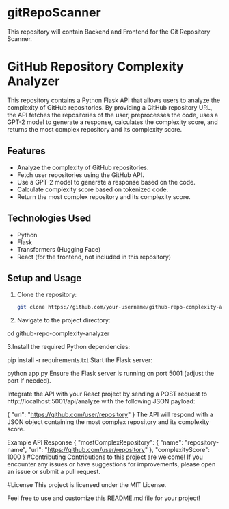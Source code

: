# gitRepoScanner
This repository will contain Backend and Frontend for the Git Repository Scanner.

# GitHub Repository Complexity Analyzer

This repository contains a Python Flask API that allows users to analyze the complexity of GitHub repositories. By providing a GitHub repository URL, the API fetches the repositories of the user, preprocesses the code, uses a GPT-2 model to generate a response, calculates the complexity score, and returns the most complex repository and its complexity score.

## Features

- Analyze the complexity of GitHub repositories.
- Fetch user repositories using the GitHub API.
- Use a GPT-2 model to generate a response based on the code.
- Calculate complexity score based on tokenized code.
- Return the most complex repository and its complexity score.

## Technologies Used

- Python
- Flask
- Transformers (Hugging Face)
- React (for the frontend, not included in this repository)

## Setup and Usage

1. Clone the repository:

   ```bash
   git clone https://github.com/your-username/github-repo-complexity-analyzer.git

2. Navigate to the project directory:

cd github-repo-complexity-analyzer

3.Install the required Python dependencies:

pip install -r requirements.txt
Start the Flask server:

python app.py
Ensure the Flask server is running on port 5001 (adjust the port if needed).

Integrate the API with your React project by sending a POST request to http://localhost:5001/api/analyze with the following JSON payload:

{
  "url": "https://github.com/user/repository"
}
The API will respond with a JSON object containing the most complex repository and its complexity score.

Example API Response
{
  "mostComplexRepository": {
    "name": "repository-name",
    "url": "https://github.com/user/repository"
  },
  "complexityScore": 1000
}
#Contributing
Contributions to this project are welcome! If you encounter any issues or have suggestions for improvements, please open an issue or submit a pull request.

#License
This project is licensed under the MIT License.


Feel free to use and customize this README.md file for your project!

